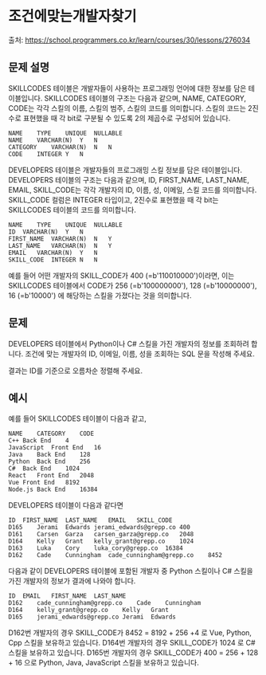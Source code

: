 # 조건에맞는개발자찾기

출처: https://school.programmers.co.kr/learn/courses/30/lessons/276034

## 문제 설명

SKILLCODES 테이블은 개발자들이 사용하는 프로그래밍 언어에 대한 정보를 담은 테이블입니다. SKILLCODES 테이블의 구조는 다음과 같으며, NAME, CATEGORY, CODE는 각각 스킬의 이름, 스킬의 범주, 스킬의 코드를 의미합니다. 스킬의 코드는 2진수로 표현했을 때 각 bit로 구분될 수 있도록 2의 제곱수로 구성되어 있습니다.

```
NAME	TYPE	UNIQUE	NULLABLE
NAME	VARCHAR(N)	Y	N
CATEGORY	VARCHAR(N)	N	N
CODE	INTEGER	Y	N
```

DEVELOPERS 테이블은 개발자들의 프로그래밍 스킬 정보를 담은 테이블입니다. DEVELOPERS 테이블의 구조는 다음과 같으며, ID, FIRST_NAME, LAST_NAME, EMAIL, SKILL_CODE는 각각 개발자의 ID, 이름, 성, 이메일, 스킬 코드를 의미합니다. SKILL_CODE 컬럼은 INTEGER 타입이고, 2진수로 표현했을 때 각 bit는 SKILLCODES 테이블의 코드를 의미합니다.

```
NAME	TYPE	UNIQUE	NULLABLE
ID	VARCHAR(N)	Y	N
FIRST_NAME	VARCHAR(N)	N	Y
LAST_NAME	VARCHAR(N)	N	Y
EMAIL	VARCHAR(N)	Y	N
SKILL_CODE	INTEGER	N	N
```

예를 들어 어떤 개발자의 SKILL_CODE가 400 (=b'110010000')이라면, 이는 SKILLCODES 테이블에서 CODE가 256 (=b'100000000'), 128 (=b'10000000'), 16 (=b'10000') 에 해당하는 스킬을 가졌다는 것을 의미합니다.

## 문제

DEVELOPERS 테이블에서 Python이나 C# 스킬을 가진 개발자의 정보를 조회하려 합니다. 조건에 맞는 개발자의 ID, 이메일, 이름, 성을 조회하는 SQL 문을 작성해 주세요.

결과는 ID를 기준으로 오름차순 정렬해 주세요.

## 예시

예를 들어 SKILLCODES 테이블이 다음과 같고,

```
NAME	CATEGORY	CODE
C++	Back End	4
JavaScript	Front End	16
Java	Back End	128
Python	Back End	256
C#	Back End	1024
React	Front End	2048
Vue	Front End	8192
Node.js	Back End	16384
```

DEVELOPERS 테이블이 다음과 같다면

```
ID	FIRST_NAME	LAST_NAME	EMAIL	SKILL_CODE
D165	Jerami	Edwards	jerami_edwards@grepp.co	400
D161	Carsen	Garza	carsen_garza@grepp.co	2048
D164	Kelly	Grant	kelly_grant@grepp.co	1024
D163	Luka	Cory	luka_cory@grepp.co	16384
D162	Cade	Cunningham	cade_cunningham@grepp.co	8452
```

다음과 같이 DEVELOPERS 테이블에 포함된 개발자 중 Python 스킬이나 C# 스킬을 가진 개발자의 정보가 결과에 나와야 합니다.

```
ID	EMAIL	FIRST_NAME	LAST_NAME
D162	cade_cunningham@grepp.co	Cade	Cunningham
D164	kelly_grant@grepp.co	Kelly	Grant
D165	jerami_edwards@grepp.co	Jerami	Edwards
```

D162번 개발자의 경우 SKILL_CODE가 8452 = 8192 + 256 +4 로 Vue, Python, Cpp 스킬을 보유하고 있습니다.
D164번 개발자의 경우 SKILL_CODE가 1024 로 C# 스킬을 보유하고 있습니다.
D165번 개발자의 경우 SKILL_CODE가 400 = 256 + 128 + 16 으로 Python, Java, JavaScript 스킬을 보유하고 있습니다.
